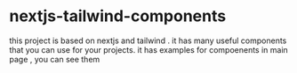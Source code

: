 # nextjs-tailwind-components
this project is based on nextjs and tailwind . it has many useful components that you can use for your projects.
it has examples for compoenents in main page , you can see them
